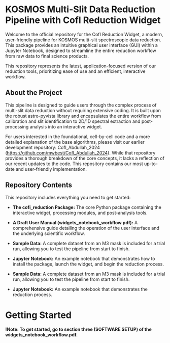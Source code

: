 # KOSMOS Multi-Slit Data Reduction Pipeline with CofI Reduction Widget

Welcome to the official repository for the CofI Reduction Widget, a modern, user-friendly pipeline for KOSMOS multi-slit spectroscopic data reduction. This package provides an intuitive graphical user interface (GUI) within a Jupyter Notebook, designed to streamline the entire reduction workflow from raw data to final science products.

This repository represents the latest, application-focused version of our reduction tools, prioritizing ease of use and an efficient, interactive workflow.

## About the Project

This pipeline is designed to guide users through the complex process of multi-slit data reduction without requiring extensive coding. It is built upon the robust astro-pyvista library and encapsulates the entire workflow from calibration and slit identification to 2D/1D spectral extraction and post-processing analysis into an interactive widget.

For users interested in the foundational, cell-by-cell code and a more detailed explanation of the base algorithms, please visit our earlier development repository: CofI_Abdullah_2024 (https://github.com/mwbest/CofI_Abdullah_2024). While that repository provides a thorough breakdown of the core concepts, it lacks a reflection of our recent updates to the code. This repository contains our most up-to-date and user-friendly implementation.

## Repository Contents

This repository includes everything you need to get started:

- **The cofi_reduction Package:** The core Python package containing the interactive widget, processing modules, and post-analysis tools.

- **A Draft User Manual (widgets_notebook_workflow.pdf):** A comprehensive guide detailing the operation of the user interface and the underlying scientific workflow.

- **Sample Data:** A complete dataset from an M3 mask is included for a trial run, allowing you to test the pipeline from start to finish.

- **Jupyter Notebook:** An example notebook that demonstrates how to install the package, launch the widget, and begin the reduction process.

- **Sample Data:** A complete dataset from an M3 mask is included for a trial run, allowing you to test the pipeline from start to finish.

- **Jupyter Notebook:** An example notebook that demonstrates the reduction process.

# Getting Started
**!Note: To get started, go to section three (SOFTWARE SETUP) of the widgets_notebook_workflow.pdf.**
